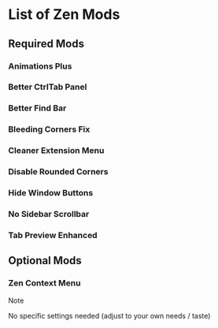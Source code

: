 # List of Zen Mods

## Required Mods

### Animations Plus

### Better CtrlTab Panel

### Better Find Bar

### Bleeding Corners Fix

### Cleaner Extension Menu

### Disable Rounded Corners

### Hide Window Buttons

### No Sidebar Scrollbar

### Tab Preview Enhanced

## Optional Mods

### Zen Context Menu

> [!NOTE]
>
> No specific settings needed (adjust to your own needs / taste)
